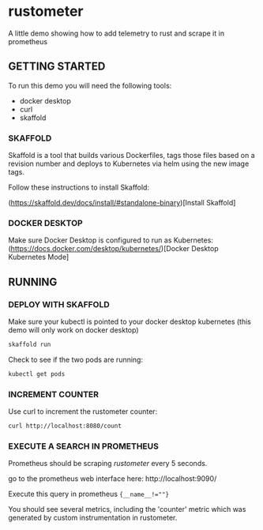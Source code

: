 # rustometer
A little demo showing how to add telemetry to rust and scrape it in prometheus

## GETTING STARTED
To run this demo you will need the following tools:
* docker desktop
* curl
* skaffold

### SKAFFOLD
Skaffold is a tool that builds various Dockerfiles, tags those files based on a revision number and deploys to Kubernetes via helm using the new image tags.

Follow these instructions to install Skaffold:

(https://skaffold.dev/docs/install/#standalone-binary)[Install Skaffold]

### DOCKER DESKTOP
Make sure Docker Desktop is configured to run as Kubernetes:
(https://docs.docker.com/desktop/kubernetes/)[Docker Desktop Kubernetes Mode]

## RUNNING

### DEPLOY WITH SKAFFOLD

Make sure your kubectl is pointed to your docker desktop kubernetes (this demo will only work on docker desktop)

```bash
skaffold run
```

Check to see if the two pods are running:
```bash
kubectl get pods                                                                          
```

### INCREMENT COUNTER
Use curl to increment the rustometer counter:

```bash
curl http://localhost:8080/count 
```  


### EXECUTE A SEARCH IN PROMETHEUS
Prometheus should be scraping *rustometer* every 5 seconds.

go to the prometheus web interface here: http://localhost:9090/

Execute this query in prometheus ```{__name__!=""}```

You should see several metrics, including the 'counter' metric which was generated by custom instrumentation in rustometer.


